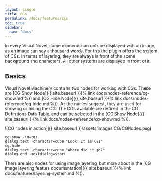 ```yaml
---
layout: single
title: CGs
permalink: /docs/features/cgs
toc: true
sidebar:
  nav: "docs"
---
```




In every Visual Novel, some moments can only be displayed with an image, as an image can say a thousand words. For this the plugin offers the system of CGs. In terms of layering, they are always in front of the scene background and characters. All other systems are displayed in front of it.

## Basics

Visual Novel Machinery contains two nodes for working with CGs. These are [CG Show Node]({{ site.baseurl }}{% link docs/nodes-reference/cg-show.md %}) and [CG Hide Node]({{ site.baseurl }}{% link docs/nodes-reference/cg-hide.md %}). As the names suggest, they are used for showing or hiding the CG. The CGs available are defined in the CG Definitions Data Table, and can be selected in the [CG Show Node]({{ site.baseurl }}{% link docs/nodes-reference/cg-show.md %}).

![CG nodes in action]({{ site.baseurl }}/assets/images/CG/CGNodes.png)
```
cg.show -id=cg1
dialog.text -character=cube "Look! It is CG1"
cg.hide
dialog.text -character=cube "Where did it go?"
dialog.end -nextdialog=start
```

There are also nodes for using image layering, but more about in the [CG image layering feature documentation]({{ site.baseurl }}{% link docs/features/layering-system.md %}).
